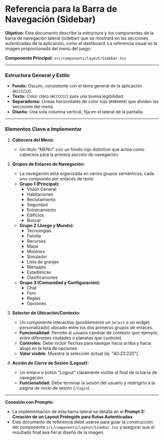 # Referencia para la Barra de Navegación (Sidebar)

**Objetivo:** Este documento describe la estructura y los componentes de la barra de navegación lateral (sidebar) que se mostrará en las secciones autenticadas de la aplicación, como el dashboard. La referencia visual es la imagen proporcionada del menú del juego.

**Componente Principal:** `src/components/layout/Sidebar.tsx`

---

### **Estructura General y Estilo**

*   **Fondo:** Oscuro, consistente con el tema general de la aplicación (`#222222`).
*   **Texto:** Color claro (`#CCCCCC`) para una buena legibilidad.
*   **Separadores:** Líneas horizontales de color rojo (`#8B0000`) que dividen las secciones del menú.
*   **Diseño:** Una sola columna vertical, fija en el lateral de la pantalla.

---

### **Elementos Clave a Implementar**

1.  **Cabecera del Menú:**
    *   Un título "MENU" con un fondo rojo distintivo que actúa como cabecera para la primera sección de navegación.

2.  **Grupos de Enlaces de Navegación:**
    *   La navegación está organizada en varios grupos semánticos, cada uno compuesto por enlaces de texto.
    *   **Grupo 1 (Principal):**
        *   Visión General
        *   Habitaciones
        *   Reclutamiento
        *   Seguridad
        *   Entrenamiento
        *   Edificios
        *   Buscar
    *   **Grupo 2 (Juego y Mundo):**
        *   Tecnologías
        *   Familia
        *   Recursos
        *   Mapa
        *   Misiones
        *   Simulador
        *   Lista de granjas
        *   Mensajes
        *   Estadísticas
        *   Clasificaciones
    *   **Grupo 3 (Comunidad y Configuración):**
        *   Chat
        *   Foro
        *   Reglas
        *   Opciones

3.  **Selector de Ubicación/Contexto:**
    *   Un componente interactivo (posiblemente un `Select` o un widget personalizado) ubicado entre los dos primeros grupos de enlaces.
    *   **Funcionalidad:** Permite al usuario cambiar de contexto (por ejemplo, entre diferentes ciudades o planetas que controle).
    *   **Controles:** Debe incluir flechas para navegar hacia arriba y hacia abajo en la lista de opciones.
    *   **Valor visible:** Muestra la selección actual (ej: "40:23:220").

4.  **Acción de Cierre de Sesión (Logout):**
    *   Un enlace o botón "Logout" claramente visible al final de la barra de navegación.
    *   **Funcionalidad:** Debe terminar la sesión del usuario y redirigirlo a la página de inicio de sesión (`/login`).

---

**Conexión con Prompts:**

*   La implementación de esta barra lateral se detalla en el **Prompt 3: Creación de un Layout Protegido para Rutas Autenticadas**.
*   Este documento de referencia debe usarse para guiar la construcción del componente `src/components/layout/Sidebar.tsx` y asegurar que el resultado final sea fiel al diseño de la imagen.
